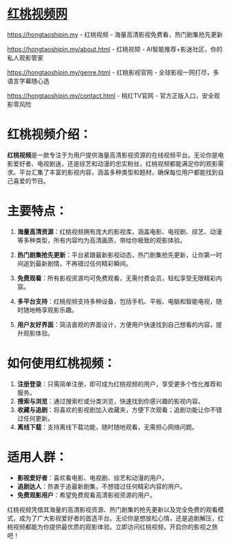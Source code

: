 # [红桃视频网](https://hongtaoshipin.my)

https://hongtaoshipin.my - 红桃视频 - 海量高清影视免费看，热门剧集抢先更新

https://hongtaoshipin.my/about.html - 红桃视颏 - AI智能推荐+影迷社区，你的私人观影管家

https://hongtaoshipin.my/genre.html - 红桃影视官网 - 全球影视一网打尽，多语言字幕随心选

https://hongtaoshipin.my/contact.html - 桃红TV官网 - 官方正版入口，安全观影零风险

# 红桃视频介绍：

**红桃视频**是一款专注于为用户提供海量高清影视资源的在线视频平台。无论你是电影爱好者、电视剧迷，还是综艺和动漫的忠实粉丝，红桃视频都能满足你的观影需求。平台汇集了丰富的影视内容，涵盖多种类型和题材，确保每位用户都能找到自己喜爱的节目。

# 主要特点：

1. **海量高清资源**：红桃视频拥有庞大的影视库，涵盖电影、电视剧、综艺、动漫等多种类型，所有内容均为高清画质，带给你极致的观影体验。

2. **热门剧集抢先更新**：平台紧跟最新影视动态，热门剧集抢先更新，让你第一时间追到最新剧情，不再错过任何精彩瞬间。

3. **免费观看**：所有影视资源均可免费观看，无需付费会员，轻松享受无限精彩内容。

4. **多平台支持**：红桃视频支持多种设备，包括手机、平板、电脑和智能电视，随时随地畅享观影乐趣。

5. **用户友好界面**：简洁直观的界面设计，方便用户快速找到自己想看的内容，提升观影体验。

# 如何使用红桃视频：

1. **注册登录**：只需简单注册，即可成为红桃视频的用户，享受更多个性化推荐和服务。
2. **搜索与浏览**：通过搜索栏或分类浏览，快速找到你感兴趣的影视内容。
3. **收藏与追剧**：将喜欢的影视剧加入收藏夹，方便下次观看；追剧功能让你不错过任何更新。
4. **离线下载**：支持离线下载功能，随时随地观看，无需担心网络问题。

# 适用人群：

- **影视爱好者**：喜欢看电影、电视剧、综艺和动漫的用户。
- **追剧达人**：热衷于追最新剧集，不想错过任何精彩内容的用户。
- **免费观影用户**：希望免费观看高清影视资源的用户。

红桃视频凭借其海量的高清影视资源、热门剧集的抢先更新以及完全免费的观看模式，成为了广大影视爱好者的首选平台。无论你是想放松心情，还是追剧解压，红桃视频都能为你提供最优质的观影体验。立即访问红桃视频，开启你的影视之旅吧！
